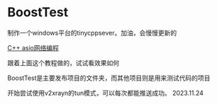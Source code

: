﻿# BoostTest
制作一个windows平台的tinycppsever。加油，会慢慢更新的


[C++ asio网络编程](超链接地址 "https://www.bilibili.com/video/BV1jm4y1r7AY/?spm_id_from=pageDriver&vd_source=3083729582baecf3ad2c3c52876b23aa")

跟着上面这个教程做的，试试看效果如何


BoostTest是主要发布项目的文件夹，而其他项目则是用来测试代码的项目


开始尝试使用v2xrayn的tun模式，可以每次都能推送成功。
2023.11.24